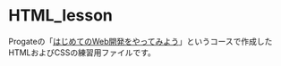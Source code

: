 # HTML_lesson

Progateの「[はじめてのWeb開発をやってみよう](https://prog-8.com/courses/feature/web-dev-intro)」というコースで作成したHTMLおよびCSSの練習用ファイルです。

